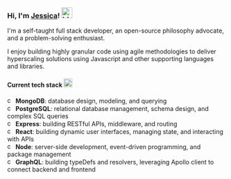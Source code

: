 ### Hi, I'm <a href="https://www.linkedin.com/in/jessica-jin-song/" target="_blank">Jessica</a>!  <img src="https://github.com/user-attachments/assets/c760526a-e141-49bf-b110-feef8a8499ef" alt="blob-wave" width="25"/>

I'm a self-taught full stack developer, an open-source philosophy advocate, and a problem-solving enthusiast.   

I enjoy building highly granular code using agile methodologies to deliver hyperscaling solutions using Javascript and other supporting languages and libraries.   

#### Current tech stack  <img src="https://github.com/user-attachments/assets/05e60207-2340-47b1-88f3-3db2510e0df1" alt="computer" width="20"/>

<img src="https://github.com/user-attachments/assets/ca208d2c-504a-46f4-aca9-f1b037ab5278" alt="check" width="15" /> **MongoDB**: database design, modeling, and querying  
<img src="https://github.com/user-attachments/assets/ca208d2c-504a-46f4-aca9-f1b037ab5278" alt="check" width="15" /> **PostgreSQL**: relational database management, schema design, and complex SQL queries  
<img src="https://github.com/user-attachments/assets/ca208d2c-504a-46f4-aca9-f1b037ab5278" alt="check" width="15" /> **Express**: building RESTful APIs, middleware, and routing  
<img src="https://github.com/user-attachments/assets/ca208d2c-504a-46f4-aca9-f1b037ab5278" alt="check" width="15" /> **React**: building dynamic user interfaces, managing state, and interacting with APIs  
<img src="https://github.com/user-attachments/assets/ca208d2c-504a-46f4-aca9-f1b037ab5278" alt="check" width="15" /> **Node**: server-side development, event-driven programming, and package management  
<img src="https://github.com/user-attachments/assets/ca208d2c-504a-46f4-aca9-f1b037ab5278" alt="check" width="15" />  **GraphQL**: building typeDefs and resolvers, leveraging Apollo client to connect backend and frontend
